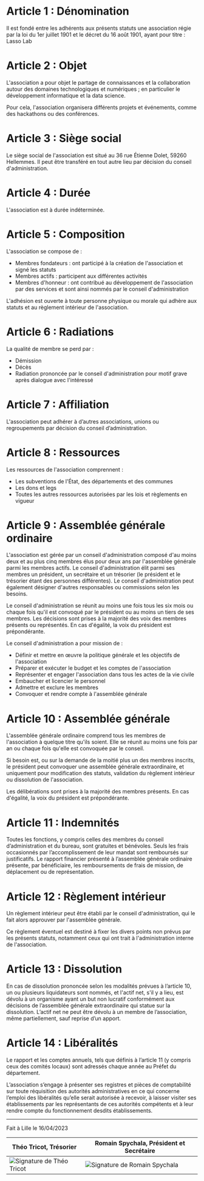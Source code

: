 # Article 1 : Dénomination
  
Il est fondé entre les adhérents aux présents statuts une association régie par la loi du 1er juillet 1901 et le décret du 16 août 1901, ayant pour titre : Lasso Lab


# Article 2 : Objet

L'association a pour objet le partage de connaissances et la collaboration autour des domaines technologiques et numériques ; en particulier le développement informatique et la data science.

Pour cela, l'association organisera différents projets et événements, comme des hackathons ou des conférences.

  
# Article 3 : Siège social
  
Le siège social de l'association est situé au 36 rue Étienne Dolet, 59260 Hellemmes.
Il peut être transféré en tout autre lieu par décision du conseil d'administration.


# Article 4 : Durée

L'association est à durée indéterminée.


# Article 5 : Composition

L'association se compose de :
- Membres fondateurs : ont participé à la création de l'association et signé les statuts
- Membres actifs : participent aux différentes activités
- Membres d'honneur : ont contribué au développement de l'association par des services et sont ainsi nommés par le conseil d'administration

L'adhésion est ouverte à toute personne physique ou morale qui adhère aux statuts et au règlement intérieur de l'association.


# Article 6 : Radiations
  
La qualité de membre se perd par :  
- Démission
- Décès
- Radiation prononcée par le conseil d'administration pour motif grave après dialogue avec l'intéressé


# Article 7 : Affiliation

L'association peut adhérer à d’autres associations, unions ou regroupements par décision du conseil d’administration.


# Article 8 : Ressources
  
Les ressources de l'association comprennent :  
- Les subventions de l'État, des départements et des communes
- Les dons et legs
- Toutes les autres ressources autorisées par les lois et règlements en vigueur


# Article 9 : Assemblée générale ordinaire

L'association est gérée par un conseil d'administration composé d'au moins deux et au plus cinq membres élus pour deux ans par l'assemblée générale parmi les membres actifs. Le conseil d'administration élit parmi ses membres un président, un secrétaire et un trésorier (le président et le trésorier étant des personnes différentes). Le conseil d'administration peut également désigner d'autres responsables ou commissions selon les besoins.

Le conseil d'administration se réunit au moins une fois tous les six mois ou chaque fois qu'il est convoqué par le président ou au moins un tiers de ses membres. Les décisions sont prises à la majorité des voix des membres présents ou représentés. En cas d'égalité, la voix du président est prépondérante.

Le conseil d'administration a pour mission de :
- Définir et mettre en œuvre la politique générale et les objectifs de l'association
- Préparer et exécuter le budget et les comptes de l'association
- Représenter et engager l'association dans tous les actes de la vie civile
- Embaucher et licencier le personnel
- Admettre et exclure les membres
- Convoquer et rendre compte à l'assemblée générale


# Article 10 : Assemblée générale

L'assemblée générale ordinaire comprend tous les membres de l'association à quelque titre qu'ils soient. Elle se réunit au moins une fois par an ou chaque fois qu'elle est convoquée par le conseil.
  
Si besoin est, ou sur la demande de la moitié plus un des membres inscrits, le président peut convoquer une assemblée générale extraordinaire, et uniquement pour modification des statuts, validation du règlement intérieur ou dissolution de l'association.

Les délibérations sont prises à la majorité des membres présents. En cas d'égalité, la voix du président est prépondérante.


# Article 11 : Indemnités

Toutes les fonctions, y compris celles des membres du conseil d’administration et du bureau, sont gratuites et bénévoles. Seuls les frais occasionnés par l’accomplissement de leur mandat sont remboursés sur justificatifs. Le rapport financier présenté à l’assemblée générale ordinaire présente, par bénéficiaire, les remboursements de frais de mission, de déplacement ou de représentation.


# Article 12 : Règlement intérieur
  
Un règlement intérieur peut être établi par le conseil d'administration, qui le fait alors approuver par l'assemblée générale.  

Ce règlement éventuel est destiné à fixer les divers points non prévus par les présents statuts, notamment ceux qui ont trait à l'administration interne de l'association.  
  

# Article 13 : Dissolution
  
En cas de dissolution prononcée selon les modalités prévues à l’article 10, un ou plusieurs liquidateurs sont nommés, et l'actif net, s'il y a lieu, est dévolu à un organisme ayant un but non lucratif conformément aux décisions de l’assemblée générale extraordinaire qui statue sur la dissolution. L’actif net ne peut être dévolu à un membre de l’association, même partiellement, sauf reprise d’un apport. 


# Article 14 : Libéralités

Le rapport et les comptes annuels, tels que définis à l’article 11 (y compris ceux des comités locaux) sont adressés chaque année au Préfet du département.

L’association s’engage à présenter ses registres et pièces de comptabilité sur toute réquisition des autorités administratives en ce qui concerne l’emploi des libéralités qu’elle serait autorisée à recevoir, à laisser visiter ses établissements par les représentants de ces autorités compétents et à leur rendre compte du fonctionnement desdits établissements.

***

Fait à Lille le 16/04/2023

| Théo Tricot, Trésorier                                        | Romain Spychala, Président et Secrétaire                              |
| ------------------------------------------------------------- | --------------------------------------------------------------------- |
| ![Signature de Théo Tricot](Projets/Association/Documents/images/signature_theo_tricot.png) | ![Signature de Romain Spychala](Projets/Association/Documents/images/signature_romain_spychala.png) |

